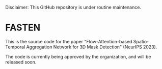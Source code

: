 Disclaimer: This GitHub repository is under routine maintenance.

# FASTEN

This is the source code for the paper "Flow-Attention-based Spatio-Temporal Aggregation Network for 3D Mask Detection" (NeurIPS 2023).

The code is currently being approved by the organization, and will be released soon.
